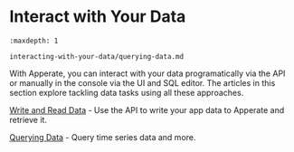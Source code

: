 # Interact with Your Data

```{toctree}
:maxdepth: 1

interacting-with-your-data/querying-data.md
```

With Apperate, you can interact with your data programatically via the API or manually in the console via the UI and SQL editor. The articles in this section explore tackling data tasks using all these approaches.

[Write and Read Data](../getting-started/write-and-read-a-record.md) - Use the API to write your app data to Apperate and retrieve it.

[Querying Data](./interacting-with-your-data/querying-data.md) - Query time series data and more.

<!-- - [SQL Query API](./interacting-with-your-data/querying-data/sql-query-with-the-api.md) - Leverage SQL in working with your data.-->